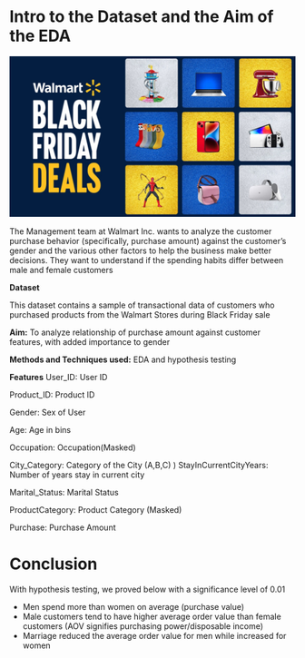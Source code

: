 # Intro to the Dataset and the Aim of the EDA
<img src="image.png" alt="walmart black friday sale EDA banner" style="width: 800px;"/>

The Management team at Walmart Inc. wants to analyze the customer purchase behavior (specifically, purchase amount) against the customer’s gender and the various other factors to help the business make better decisions. They want to understand if the spending habits differ between male and female customers

**Dataset**

This dataset contains a sample of transactional data of customers who purchased products from the Walmart Stores during Black Friday sale

**Aim:** To analyze relationship of purchase amount against customer features, with added importance to gender

**Methods and Techniques used:** EDA and hypothesis testing

**Features**
User_ID:	User ID

Product_ID:	Product ID

Gender:	Sex of User

Age:	Age in bins

Occupation:	Occupation(Masked)

City_Category:	Category of the City (A,B,C)
)
StayInCurrentCityYears:	Number of years stay in current city

Marital_Status:	Marital Status

ProductCategory:	Product Category (Masked)

Purchase:	Purchase Amount

# Conclusion
With hypothesis testing, we proved below with a significance level of 0.01
* Men spend more than women on average (purchase value)
* Male customers tend to have higher average order value than female customers (AOV signifies purchasing power/disposable income)
* Marriage reduced the average order value for men while increased for women